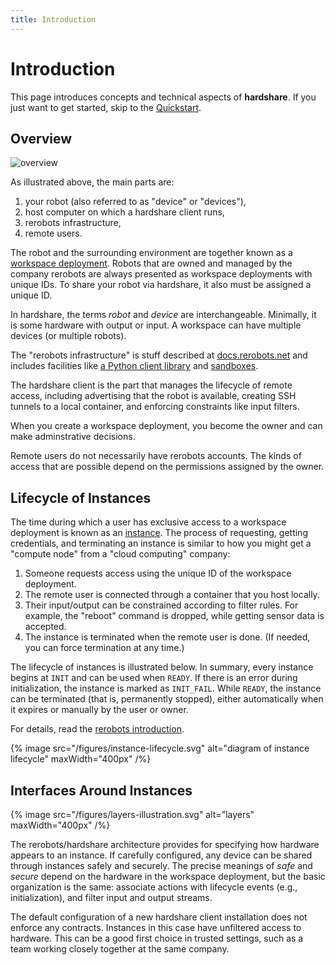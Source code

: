 ```yaml
---
title: Introduction
---
```


# Introduction

This page introduces concepts and technical aspects of **hardshare**. If you
just want to get started, skip to the [Quickstart](/hardshare/quickstart).


## Overview

![overview](/figures/hardshare-overview.svg)

As illustrated above, the main parts are:

1. your robot (also referred to as "device" or "devices"),
2. host computer on which a hardshare client runs,
3. rerobots infrastructure,
4. remote users.

The robot and the surrounding environment are together known as a [workspace
deployment](https://docs.rerobots.net/intro). Robots that are owned and managed
by the company rerobots are always presented as workspace deployments with
unique IDs.  To share your robot via hardshare, it also must be assigned a
unique ID.

In hardshare, the terms *robot* and *device* are interchangeable. Minimally, it
is some hardware with output or input. A workspace can have multiple devices (or
multiple robots).

The "rerobots infrastructure" is stuff described at [docs.rerobots.net](https://docs.rerobots.net/)
and includes facilities like [a Python client library](
https://pypi.org/project/rerobots) and [sandboxes](
https://rerobots.net/sandbox).

The hardshare client is the part that manages the lifecycle of remote access,
including advertising that the robot is available, creating SSH tunnels to a
local container, and enforcing constraints like input filters.

When you create a workspace deployment, you become the owner and can make
adminstrative decisions.

Remote users do not necessarily have rerobots accounts. The kinds of access that
are possible depend on the permissions assigned by the owner.


## Lifecycle of Instances

The time during which a user has exclusive access to a workspace deployment is
known as an [instance](https://docs.rerobots.net/intro).  The process of
requesting, getting credentials, and terminating an instance is similar to how
you might get a "compute node" from a "cloud computing" company:

1. Someone requests access using the unique ID of the workspace deployment.
2. The remote user is connected through a container that you host locally.
3. Their input/output can be constrained according to filter rules. For example,
   the "reboot" command is dropped, while getting sensor data is accepted.
4. The instance is terminated when the remote user is done. (If needed, you can
   force termination at any time.)

The lifecycle of instances is illustrated below. In summary, every instance
begins at `INIT` and can be used when `READY`. If there is an error during
initialization, the instance is marked as `INIT_FAIL`. While `READY`, the
instance can be terminated (that is, permanently stopped), either automatically
when it expires or manually by the user or owner.

For details, read the [rerobots introduction](https://docs.rerobots.net/intro).

{% image src="/figures/instance-lifecycle.svg" alt="diagram of instance lifecycle" maxWidth="400px" /%}


## Interfaces Around Instances

{% image src="/figures/layers-illustration.svg" alt="layers" maxWidth="400px" /%}

The rerobots/hardshare architecture provides for specifying how hardware appears
to an instance. If carefully configured, any device can be shared through
instances safely and securely. The precise meanings of *safe* and *secure*
depend on the hardware in the workspace deployment, but the basic organization
is the same: associate actions with lifecycle events (e.g., initialization), and
filter input and output streams.

The default configuration of a new hardshare client installation does not
enforce any contracts. Instances in this case have unfiltered access to
hardware. This can be a good first choice in trusted settings, such as a team
working closely together at the same company.
